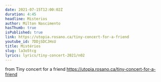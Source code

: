 ```yaml
---
date: 2021-07-15T12:00:02Z
duration: 4:45
headline: Misterios
author: Milton Nascimento
hasThumb: true
isPublished: true
link: https://utopia.rosano.ca/tiny-concert-for-a-friend
youtube_id: 7DDjSDCJHsU
title: Mistérios
slug: la3o5tcg
lyrics: lyrics/tiny-concert-2021/n02
---
```

from Tiny concert for a friend https://utopia.rosano.ca/tiny-concert-for-a-friend
